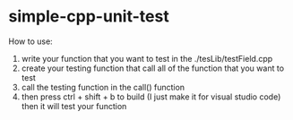 # simple-cpp-unit-test
How to use:
1. write your function that you want to test in the ./tesLib/testField.cpp
2. create your testing function that call all of the function that you want to test
3. call the testing function in the call() function
4. then press ctrl + shift + b to build (I just make it for visual studio code)
then it will test your function
